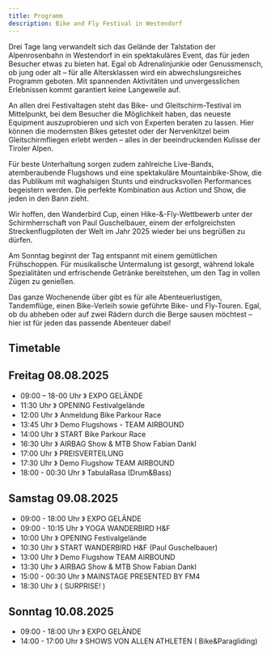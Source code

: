 ```yaml
---
title: Programm
description: Bike and Fly Festival in Westendorf
---
```


Drei Tage lang verwandelt sich das Gelände der Talstation der Alpenrosenbahn in Westendorf in ein spektakuläres Event, das für jeden Besucher etwas zu bieten hat. Egal ob Adrenalinjunkie oder Genussmensch, ob jung oder alt – für alle Altersklassen wird ein abwechslungsreiches Programm geboten. Mit spannenden Aktivitäten und unvergesslichen Erlebnissen kommt garantiert keine Langeweile auf.

An allen drei Festivaltagen steht das Bike- und Gleitschirm-Testival im Mittelpunkt, bei dem Besucher die Möglichkeit haben, das neueste Equipment auszuprobieren und sich von Experten beraten zu lassen. Hier können die modernsten Bikes getestet oder der Nervenkitzel beim Gleitschirmfliegen erlebt werden – alles in der beeindruckenden Kulisse der Tiroler Alpen.

Für beste Unterhaltung sorgen zudem zahlreiche Live-Bands, atemberaubende Flugshows und eine spektakuläre Mountainbike-Show, die das Publikum mit waghalsigen Stunts und eindrucksvollen Performances begeistern werden. Die perfekte Kombination aus Action und Show, die jeden in den Bann zieht.

Wir hoffen, den Wanderbird Cup, einen Hike-&-Fly-Wettbewerb unter der Schirmherrschaft von Paul Guschelbauer, einem der erfolgreichsten Streckenflugpiloten der Welt im Jahr 2025 wieder bei uns begrüßen zu dürfen.

Am Sonntag beginnt der Tag entspannt mit einem gemütlichen Frühschoppen. Für musikalische Untermalung ist gesorgt, während lokale Spezialitäten und erfrischende Getränke bereitstehen, um den Tag in vollen Zügen zu genießen.

Das ganze Wochenende über gibt es für alle Abenteuerlustigen, Tandemflüge, einen Bike-Verleih sowie geführte Bike- und Fly-Touren. Egal, ob du abheben oder auf zwei Rädern durch die Berge sausen möchtest – hier ist für jeden das passende Abenteuer dabei!

## Timetable

<div class="grid md:grid-cols-3 gap-4 mb-10">
  <div class="bg-[#c2deba] shadow-md rounded-lg p-4">
    <h2>Freitag 08.08.2025</h2>
    <ul>
      <li>09:00 – 18-00 Uhr 》 EXPO GELÄNDE</li>
      <li>11:30 Uhr 》 OPENING Festivalgelände</li>
      <li>12:00 Uhr  》 Anmeldung Bike Parkour Race</li>
      <li>13:45 Uhr 》 Demo Flugshows - TEAM AIRBOUND</li>
      <li>14:00 Uhr 》 START Bike Parkour Race</li>
      <li>16:30 Uhr 》 AIRBAG Show & MTB Show Fabian Dankl</li>
      <li>17:00 Uhr 》 PREISVERTEILUNG</li>
      <li>17:30 Uhr 》 Demo Flugshow TEAM AIRBOUND</li>
      <li>18:00 - 00:30 Uhr 》 TabulaRasa (Drum&Bass)</li>
    </ul>
  </div>
  <div class="bg-[#b0def1] shadow-md rounded-lg p-4">
    <h2>Samstag 09.08.2025</h2>
    <ul>
      <li>09:00 - 18:00 Uhr 》 EXPO GELÄNDE</li>
      <li>09:00 - 10:15 Uhr 》 YOGA WANDERBIRD H&F</li> 
      <li>10:00 Uhr 》 OPENING Festivalgelände</li>
      <li>10:30 Uhr 》 START WANDERBIRD H&F (Paul Guschelbauer)</li>
      <li>13:00 Uhr 》 Demo Flugshow TEAM AIRBOUND</li>
      <li>13:30 Uhr 》 AIRBAG Show & MTB Show Fabian Dankl</li>
      <li>15:00 - 00:30 Uhr 》 <span class="text-lg">MAINSTAGE PRESENTED BY FM4</span></li>
      <li>18:30 Uhr 》  ( SURPRISE! )</li>
    </ul>
  </div>
  <div class="bg-[#c2deba] shadow-md rounded-lg p-4">
    <h2>Sonntag 10.08.2025</h2>
    <ul>
      <li>09:00 - 18:00 Uhr 》 EXPO GELÄNDE</li>
      <li>14:00 - 17:00 Uhr 》 SHOWS VON ALLEN ATHLETEN ( Bike&Paragliding)</li>
    </ul>
  </div>
</div>


<ContentImageGallery path="/media/programm/gallerie/"/>
